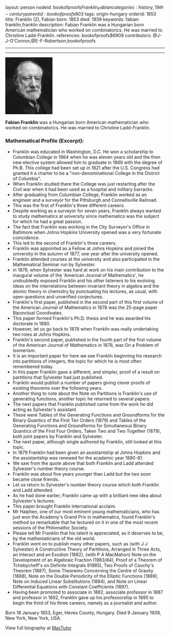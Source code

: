 layout: person
nodeid: bookofproofs$Franklin_Fabian
categories: history,19th-century
parentid: bookofproofs$603
tags: origin-hungary
orderid: 1853
title: Franklin (2), Fabian
born: 1853
died: 1939
keywords: fabian franklin,franklin
description: Fabian Franklin was a Hungarian born American mathematician who worked on combinatorics. He was married to Christine Ladd-Franklin.
references: bookofproofs$6909
contributors: @J-J-O'Connor,@E-F-Robertson,bookofproofs

---



---

![Franklin_Fabian.jpg](https://github.com/bookofproofs/bookofproofs.github.io/blob/main/_sources/_assets/images/portraits/Franklin_Fabian.jpg?raw=true)

**Fabian Franklin** was a Hungarian born American mathematician who worked on combinatorics. He was married to Christine Ladd-Franklin.

### Mathematical Profile (Excerpt):
* Franklin was educated in Washington, D.C. He won a scholarship to Columbian College in 1864 when he was eleven years old and the then new elective system allowed him to graduate in 1869 with the degree of Ph.B. This college had been set up in 1821 after the U.S. Congress had granted it a charter to be a "non-denominational College in the District of Columbia".
* When Franklin studied there the College was just restarting after the Civil war when it had been used as a hospital and military barracks.
* After graduating from Columbian College, Franklin worked as an engineer and a surveyor for the Pittsburgh and Connellsville Railroad.
* This was the first of Franklin's three different careers.
* Despite working as a surveyor for seven years, Franklin always wanted to study mathematics at university since mathematics was the subject for which he had a great passion.
* The fact that Franklin was working in the City Surveyor's Office in Baltimore when Johns Hopkins University opened was a very fortunate coincidence.
* This led to the second of Franklin's three careers.
* Franklin was appointed as a Fellow at Johns Hopkins and joined the university in the autumn of 1877, one year after the university opened.
* Franklin attended courses at the university and also participated in the Mathematical Seminar run by Sylvester.
* in 1878, when Sylvester was hard at work on his main contribution to the inaugural volume of the 'American Journal of Mathematics', he undoubtedly exposed Franklin and his other listeners to his evolving ideas on the interrelations between invariant theory in algebra and the atomic theory in chemistry by punctuating his lectures, as usual, with open questions and unverified conjectures.
* Franklin's first paper, published in the second part of this first volume of the American Journal of Mathematics in 1878 was the 25-page paper Bipunctual Coordinates.
* This paper formed Franklin's Ph.D. thesis and he was awarded his doctorate in 1880.
* However, let us go back to 1878 when Franklin was really undertaking two roles at Johns Hopkins.
* Franklin's second paper, published in the fourth part of the first volume of the American Journal of Mathematics in 1878, was On a Problem of Isomerism.
* It is an important paper for here we see Franklin beginning his research into partitions of integers, the topic for which he is most often remembered today.
* In this paper Franklin gave a different, and simpler, proof of a result on partitions that Sylvester had just published.
* Franklin would publish a number of papers giving clever proofs of existing theorems over the following years.
* Another thing to note about the Note on Partitions is Franklin's use of generating functions, another topic he returned to several papers.
* The next papers that Franklin published came from the work he did acting as Sylvester's assistant.
* These were Tables of the Generating Functions and Groundforms for the Binary Quantics of the First Ten Orders (1879) and Tables of the Generating Functions and Groundforms for Simultaneous Binary Quantics of the First Four Orders, Taken Two and Two Together (1879), both joint papers by Franklin and Sylvester.
* The next paper, although single authored by Franklin, still looked at this topic.
* In 1879 Franklin had been given an assistantship at Johns Hopkins and the assistantship was renewed for the academic year 1880-81.
* We saw from the quote above that both Franklin and Ladd attended Sylvester's number theory course.
* Franklin was about five years younger than Ladd but the two soon became close friends.
* Let us return to Sylvester's number theory course which both Franklin and Ladd attended.
* As he had done earlier, Franklin came up with a brilliant new idea about Sylvester's lectures.
* This paper brought Franklin international acclaim.
* Mr Halphen, one of our most eminent young mathematicians, who has just won the Academy's Grand Prix in mathematics, found Franklin's method so remarkable that he lectured on it in one of the most recent sessions of the Philomathic Society.
* Please tell Mr Franklin that his talent is appreciated, as it deserves to be, by the mathematicians of the old world.
* Franklin went on to publish many other papers, such as (with J J Sylvester) A Constructive Theory of Partitions, Arranged in Three Acts, an Interact and an Exodion (1882), (with P A MacMahon) Note on the Development of an Algebraic Fraction (1983/84), Proof of a Theorem of Tchebycheff's on Definite Integrals 91885), Two Proofs of Cauchy's Theorem (1887), Some Theorems Concerning the Centre of Gravity (1888), Note on the Double Periodicity of the Elliptic Functions (1889), Note on Induced Linear Substitutions (1894), and Note on Linear Differential Equations with Constant Coefficients (1897).
* Having been promoted to associate in 1882, associate professor in 1887 and professor in 1892, Franklin gave up his professorship in 1895 to begin the third of his three careers, namely as a journalist and author.

Born 18 January 1853, Eger, Heves County, Hungary. Died 9 January 1939, New York, New York, USA.

View full biography at [MacTutor](https://mathshistory.st-andrews.ac.uk/Biographies/Franklin_Fabian/)
